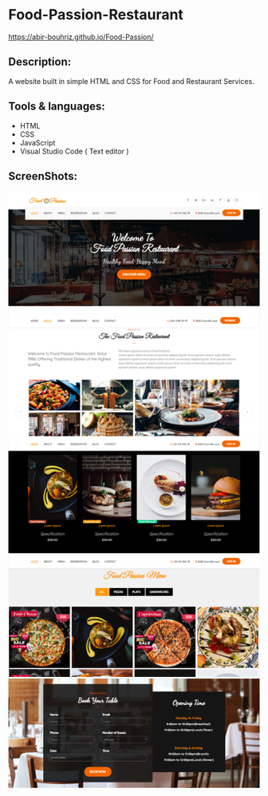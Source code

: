 # Food-Passion-Restaurant
 https://abir-bouhriz.github.io/Food-Passion/
## Description:
A website built in simple HTML and CSS for Food and Restaurant Services.
## Tools & languages:
* HTML
* CSS
* JavaScript
* Visual Studio Code ( Text editor )
## ScreenShots:
<img src="screenshots/1.png" />
<img src="screenshots/2.png" />
<img src="screenshots/3.png" />
<img src="screenshots/4.png" />
<img src="screenshots/5.png" />
